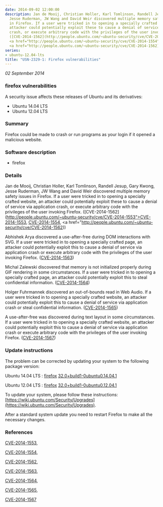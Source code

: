 ```yaml
---
date: 2014-09-02 12:00:00
description: Jan de Mooij, Christian Holler, Karl Tomlinson, Randell Jesup, Gary Kwong,
  Jesse Ruderman, JW Wang and David Weir discovered multiple memory safety issues
  in Firefox. If a user were tricked in to opening a specially crafted website, an
  attacker could potentially exploit these to cause a denial of service via application
  crash, or execute arbitrary code with the privileges of the user invoking Firefox.
  ([CVE-2014-1562](http://people.ubuntu.com/~ubuntu-security/cve/CVE-2014-1553">CVE-2014-1553</a>,
  <a href="http://people.ubuntu.com/~ubuntu-security/cve/CVE-2014-1554">CVE-2014-1554</a>,
  <a href="http://people.ubuntu.com/~ubuntu-security/cve/CVE-2014-1562))
series:
- ubuntu-12.04-lts
title: "USN-2329-1: Firefox vulnerabilities"
---
```


*02 September 2014*

### firefox vulnerabilities

A security issue affects these releases of Ubuntu and its derivatives:

* Ubuntu 14.04 LTS
* Ubuntu 12.04 LTS

### Summary

Firefox could be made to crash or run programs as your login if it opened a malicious website.

### Software description

* firefox 

### Details

Jan de Mooij, Christian Holler, Karl Tomlinson, Randell Jesup, Gary Kwong, Jesse Ruderman, JW Wang and David Weir discovered multiple memory safety issues in Firefox. If a user were tricked in to opening a specially crafted website, an attacker could potentially exploit these to cause a denial of service via application crash, or execute arbitrary code with the privileges of the user invoking Firefox. ([CVE-2014-1562](http://people.ubuntu.com/~ubuntu-security/cve/CVE-2014-1553">CVE-2014-1553</a>, <a href="http://people.ubuntu.com/~ubuntu-security/cve/CVE-2014-1554">CVE-2014-1554</a>, <a href="http://people.ubuntu.com/~ubuntu-security/cve/CVE-2014-1562))

Abhishek Arya discovered a use-after-free during DOM interactions with SVG. If a user were tricked in to opening a specially crafted page, an attacker could potentially exploit this to cause a denial of service via application crash or execute arbitrary code with the privileges of the user invoking Firefox. ([CVE-2014-1563](http://people.ubuntu.com/~ubuntu-security/cve/CVE-2014-1563))

Michal Zalewski discovered that memory is not initialized properly during GIF rendering in some circumstances. If a user were tricked in to opening a specially crafted page, an attacker could potentially exploit this to steal confidential information. ([CVE-2014-1564](http://people.ubuntu.com/~ubuntu-security/cve/CVE-2014-1564))

Holger Fuhrmannek discovered an out-of-bounds read in Web Audio. If a user were tricked in to opening a specially crafted website, an attacker could potentially exploit this to cause a denial of service via application crash or steal confidential information. ([CVE-2014-1565](http://people.ubuntu.com/~ubuntu-security/cve/CVE-2014-1565))

A use-after-free was discovered during text layout in some circumstances. If a user were tricked in to opening a specially crafted website, an attacker could potentially exploit this to cause a denial of service via application crash or execute arbitrary code with the privileges of the user invoking Firefox. ([CVE-2014-1567](http://people.ubuntu.com/~ubuntu-security/cve/CVE-2014-1567)) 

### Update instructions

The problem can be corrected by updating your system to the following package version:

Ubuntu 14.04 LTS
 : [firefox](https://launchpad.net/ubuntu/+source/firefox) <span> [32.0+build1-0ubuntu0.14.04.1](https://launchpad.net/ubuntu/+source/firefox/32.0+build1-0ubuntu0.14.04.1) </span> 

Ubuntu 12.04 LTS
 : [firefox](https://launchpad.net/ubuntu/+source/firefox) <span> [32.0+build1-0ubuntu0.12.04.1](https://launchpad.net/ubuntu/+source/firefox/32.0+build1-0ubuntu0.12.04.1) </span> 

To update your system, please follow these instructions: [https://wiki.ubuntu.com/Security/Upgrades](https://wiki.ubuntu.com/Security/Upgrades).

After a standard system update you need to restart Firefox to make all the necessary changes. 

### References

 
 [CVE-2014-1553](http://people.ubuntu.com/~ubuntu-security/cve/CVE-2014-1553), 

 [CVE-2014-1554](http://people.ubuntu.com/~ubuntu-security/cve/CVE-2014-1554), 

 [CVE-2014-1562](http://people.ubuntu.com/~ubuntu-security/cve/CVE-2014-1562), 

 [CVE-2014-1563](http://people.ubuntu.com/~ubuntu-security/cve/CVE-2014-1563), 

 [CVE-2014-1564](http://people.ubuntu.com/~ubuntu-security/cve/CVE-2014-1564), 

 [CVE-2014-1565](http://people.ubuntu.com/~ubuntu-security/cve/CVE-2014-1565), 

 [CVE-2014-1567](http://people.ubuntu.com/~ubuntu-security/cve/CVE-2014-1567)
